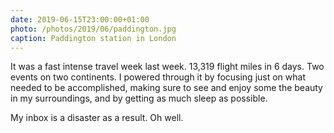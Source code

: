 ```yaml
---
date: 2019-06-15T23:00:00+01:00
photo: /photos/2019/06/paddington.jpg
caption: Paddington station in London
---
```


It was a fast intense travel week last week. 13,319 flight miles in 6 days. Two events on two continents. I powered through it by focusing just on what needed to be accomplished, making sure to see and enjoy some the beauty in my surroundings, and by getting as much sleep as possible.

My inbox is a disaster as a result. Oh well.
